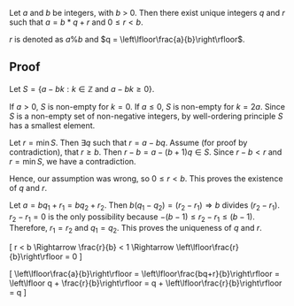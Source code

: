 Let $a$ and $b$ be integers, with $b$ > 0.
Then there exist unique integers $q$ and $r$ such that $a = b*q + r$ and $0 ≤ r < b$.

$r$ is denoted as $a \% b$ and $q = \left\lfloor\frac{a}{b}\right\rfloor$.

## Proof

Let $S = \{a - bk : k \in \mathbb{Z} \textrm{ and } a - bk \ge 0\}$.

If $a > 0$, $S$ is non-empty for $k=0$.
If $a \le 0$, $S$ is non-empty for $k=2a$.
Since $S$ is a non-empty set of non-negative integers,
by well-ordering principle $S$ has a smallest element.

Let $r = \min{S}$. Then $\exists q$ such that $r = a - bq$.
Assume (for proof by contradiction), that $r \ge b$.
Then $r-b = a - (b+1)q \in S$.
Since $r-b < r$ and $r = \min{S}$, we have a contradiction.

Hence, our assumption was wrong, so $0 \le r < b$.
This proves the existence of $q$ and $r$.

Let $a = bq_1 + r_1 = bq_2 + r_2$. Then $b(q_1 - q_2) = (r_2 - r_1) \Rightarrow b \textrm{ divides } (r_2 - r_1)$.
$r_2 - r_1 = 0$ is the only possibility because $-(b-1) \le r_2 - r_1 \le (b-1)$.
Therefore, $r_1 = r_2$ and $q_1 = q_2$. This proves the uniqueness of $q$ and $r$.

\[ r < b \Rightarrow \frac{r}{b} < 1 \Rightarrow \left\lfloor\frac{r}{b}\right\rfloor = 0 \]

\[ \left\lfloor\frac{a}{b}\right\rfloor
= \left\lfloor\frac{bq+r}{b}\right\rfloor
= \left\lfloor q + \frac{r}{b}\right\rfloor
= q + \left\lfloor\frac{r}{b}\right\rfloor
= q \]
